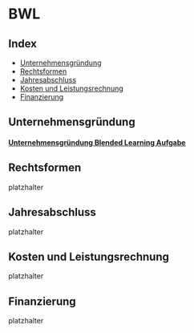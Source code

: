 # BWL

## Index

* [Unternehmensgründung](#unternehmensgründung)
* [Rechtsformen](#rechtsformen)
* [Jahresabschluss](#jahresabschluss)
* [Kosten und Leistungsrechnung](#kosten-und-leistungsrechnung)
* [Finanzierung](#finanzierung)


## Unternehmensgründung

#### [Unternehmensgründung Blended Learning Aufgabe](https://github.com/zero-divisor/TechnikerSchule/blob/master/BWL/ExistenzgruendungAusgefuellt.pdf)

## Rechtsformen

platzhalter

## Jahresabschluss

platzhalter

## Kosten und Leistungsrechnung

platzhalter

## Finanzierung

platzhalter